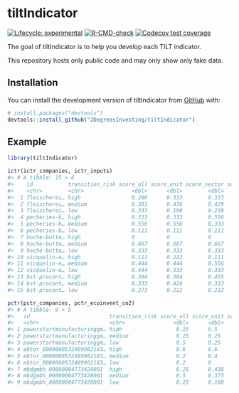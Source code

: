 
<!-- README.md is generated from README.Rmd. Please edit that file -->

# tiltIndicator

<!-- badges: start -->

[![Lifecycle:
experimental](https://img.shields.io/badge/lifecycle-experimental-orange.svg)](https://lifecycle.r-lib.org/articles/stages.html#experimental)
[![R-CMD-check](https://github.com/2DegreesInvesting/tiltIndicator/actions/workflows/R-CMD-check.yaml/badge.svg)](https://github.com/2DegreesInvesting/tiltIndicator/actions/workflows/R-CMD-check.yaml)
[![Codecov test
coverage](https://codecov.io/gh/2DegreesInvesting/tiltIndicator/branch/main/graph/badge.svg)](https://app.codecov.io/gh/2DegreesInvesting/tiltIndicator?branch=main)
<!-- badges: end -->

The goal of tiltIndicator is to help you develop each TILT indicator.

This repository hosts only public code and may only show only fake data.

## Installation

You can install the development version of tiltIndicator from
[GitHub](https://github.com/) with:

``` r
# install.packages("devtools")
devtools::install_github("2DegreesInvesting/tiltIndicator")
```

## Example

``` r
library(tiltIndicator)

ictr(ictr_companies, ictr_inputs)
#> # A tibble: 15 × 6
#>    id           transition_risk score_all score_unit score_sector score_unit_sec
#>    <chr>        <chr>               <dbl>      <dbl>        <dbl>          <dbl>
#>  1 fleischerei… high                0.286      0.333        0.333         0.476 
#>  2 fleischerei… medium              0.381      0.476        0.429         0.429 
#>  3 fleischerei… low                 0.333      0.190        0.238         0.0952
#>  4 pecheries-b… high                0.333      0.333        0.556         0.556 
#>  5 pecheries-b… medium              0.556      0.556        0.333         0.222 
#>  6 pecheries-b… low                 0.111      0.111        0.111         0.222 
#>  7 hoche-butte… high                0          0            0             0     
#>  8 hoche-butte… medium              0.667      0.667        0.667         0.667 
#>  9 hoche-butte… low                 0.333      0.333        0.333         0.333 
#> 10 vicquelin-e… high                0.111      0.222        0.111         0.222 
#> 11 vicquelin-e… medium              0.444      0.444        0.556         0.667 
#> 12 vicquelin-e… low                 0.444      0.333        0.333         0.111 
#> 13 bst-procont… high                0.394      0.364        0.455         0.515 
#> 14 bst-procont… medium              0.333      0.424        0.333         0.333 
#> 15 bst-procont… low                 0.273      0.212        0.212         0.152

pctr(pctr_companies, pctr_ecoinvent_co2)
#> # A tibble: 9 × 5
#>   id                         transition_risk score_all score_unit score_unit_sec
#>   <chr>                      <chr>               <dbl>      <dbl>          <dbl>
#> 1 powerstartmanufacturinggm… high                 0.25      0.5           0.5   
#> 2 powerstartmanufacturinggm… medium               0.25      0.25          0.25  
#> 3 powerstartmanufacturinggm… low                  0.5       0.25          0.25  
#> 4 ebtor_0000000532489962183… high                 0.6       0.6           0.8   
#> 5 ebtor_0000000532489962183… medium               0.2       0.4           0.2   
#> 6 ebtor_0000000532489962183… low                  0.2       0             0     
#> 7 mbdgmbh_00000004773428001  high                 0.25      0.438         0.688 
#> 8 mbdgmbh_00000004773428001  medium               0.5       0.375         0.25  
#> 9 mbdgmbh_00000004773428001  low                  0.25      0.188         0.0625
```
